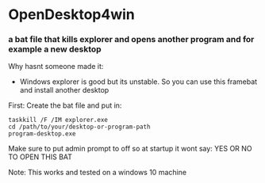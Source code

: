 # OpenDesktop4win
### a bat file that kills explorer and opens another program and for example a new desktop

Why hasnt someone made it:
- Windows explorer is good but its unstable. So you can use this framebat and install another desktop

First:
Create the bat file and put in:
```
taskkill /F /IM explorer.exe
cd /path/to/your/desktop-or-program-path
program-desktop.exe
```
Make sure to put admin prompt to off so at startup it wont say: YES OR NO TO OPEN THIS BAT

Note: This works and tested on a windows 10 machine
